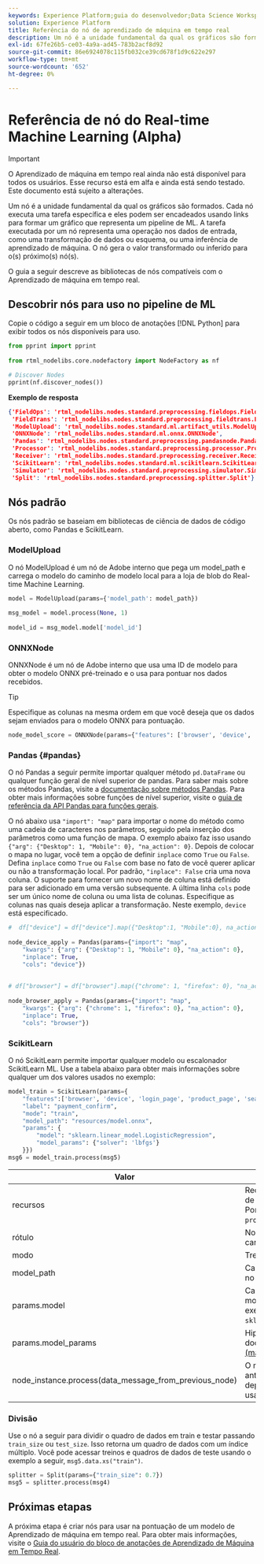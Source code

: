 ```yaml
---
keywords: Experience Platform;guia do desenvolvedor;Data Science Workspace;tópicos populares;Aprendizado de máquina em tempo real;referência de nó;
solution: Experience Platform
title: Referência do nó de aprendizado de máquina em tempo real
description: Um nó é a unidade fundamental da qual os gráficos são formados. Cada nó executa uma tarefa específica e eles podem ser encadeados usando links para formar um gráfico que representa um pipeline de ML. A tarefa executada por um nó representa uma operação nos dados de entrada, como uma transformação de dados ou esquema, ou uma inferência de aprendizado de máquina. O nó gera o valor transformado ou inferido para o(s) próximo(s) nó(s).
exl-id: 67fe26b5-ce03-4a9a-ad45-783b2acf8d92
source-git-commit: 86e6924078c115fb032ce39cd678f1d9c622e297
workflow-type: tm+mt
source-wordcount: '652'
ht-degree: 0%

---
```


# Referência de nó do Real-time Machine Learning (Alpha)

>[!IMPORTANT]
>
>O Aprendizado de máquina em tempo real ainda não está disponível para todos os usuários. Esse recurso está em alfa e ainda está sendo testado. Este documento está sujeito a alterações.

Um nó é a unidade fundamental da qual os gráficos são formados. Cada nó executa uma tarefa específica e eles podem ser encadeados usando links para formar um gráfico que representa um pipeline de ML. A tarefa executada por um nó representa uma operação nos dados de entrada, como uma transformação de dados ou esquema, ou uma inferência de aprendizado de máquina. O nó gera o valor transformado ou inferido para o(s) próximo(s) nó(s).

O guia a seguir descreve as bibliotecas de nós compatíveis com o Aprendizado de máquina em tempo real.

## Descobrir nós para uso no pipeline de ML

Copie o código a seguir em um bloco de anotações [!DNL Python] para exibir todos os nós disponíveis para uso.

```python
from pprint import pprint
 
from rtml_nodelibs.core.nodefactory import NodeFactory as nf
```

```python
# Discover Nodes
pprint(nf.discover_nodes())
```

**Exemplo de resposta**

```json
{'FieldOps': 'rtml_nodelibs.nodes.standard.preprocessing.fieldops.FieldOps',
 'FieldTrans': 'rtml_nodelibs.nodes.standard.preprocessing.fieldtrans.FieldTrans',
 'ModelUpload': 'rtml_nodelibs.nodes.standard.ml.artifact_utils.ModelUpload',
 'ONNXNode': 'rtml_nodelibs.nodes.standard.ml.onnx.ONNXNode',
 'Pandas': 'rtml_nodelibs.nodes.standard.preprocessing.pandasnode.Pandas',
 'Processor': 'rtml_nodelibs.nodes.standard.preprocessing.processor.Processor',
 'Receiver': 'rtml_nodelibs.nodes.standard.preprocessing.receiver.Receiver',
 'ScikitLearn': 'rtml_nodelibs.nodes.standard.ml.scikitlearn.ScikitLearn',
 'Simulator': 'rtml_nodelibs.nodes.standard.preprocessing.simulator.Simulator',
 'Split': 'rtml_nodelibs.nodes.standard.preprocessing.splitter.Split'}
```

## Nós padrão

Os nós padrão se baseiam em bibliotecas de ciência de dados de código aberto, como Pandas e ScikitLearn.

### ModelUpload

O nó ModelUpload é um nó de Adobe interno que pega um model_path e carrega o modelo do caminho de modelo local para a loja de blob do Real-time Machine Learning.

```python
model = ModelUpload(params={'model_path': model_path})
  
msg_model = model.process(None, 1)
  
model_id = msg_model.model['model_id']
```

### ONNXNode

ONNXNode é um nó de Adobe interno que usa uma ID de modelo para obter o modelo ONNX pré-treinado e o usa para pontuar nos dados recebidos.

>[!TIP]
>
>Especifique as colunas na mesma ordem em que você deseja que os dados sejam enviados para o modelo ONNX para pontuação.

```python
node_model_score = ONNXNode(params={"features": ['browser', 'device', 'login_page', 'product_page', 'search_page'], "model_id": model_id})
```

### Pandas {#pandas}

O nó Pandas a seguir permite importar qualquer método `pd.DataFrame` ou qualquer função geral de nível superior de pandas. Para saber mais sobre os métodos Pandas, visite a [documentação sobre métodos Pandas](https://pandas.pydata.org/pandas-docs/stable/reference/api/pandas.DataFrame.html). Para obter mais informações sobre funções de nível superior, visite o [guia de referência da API Pandas para funções gerais](https://pandas.pydata.org/pandas-docs/stable/reference/general_functions.html).

O nó abaixo usa `"import": "map"` para importar o nome do método como uma cadeia de caracteres nos parâmetros, seguido pela inserção dos parâmetros como uma função de mapa. O exemplo abaixo faz isso usando `{"arg": {"Desktop": 1, "Mobile": 0}, "na_action": 0}`. Depois de colocar o mapa no lugar, você tem a opção de definir `inplace` como `True` ou `False`. Defina `inplace` como `True` ou `False` com base no fato de você querer aplicar ou não a transformação local. Por padrão, `"inplace": False` cria uma nova coluna. O suporte para fornecer um novo nome de coluna está definido para ser adicionado em uma versão subsequente. A última linha `cols` pode ser um único nome de coluna ou uma lista de colunas. Especifique as colunas nas quais deseja aplicar a transformação. Neste exemplo, `device` está especificado.

```python
#  df["device"] = df["device"].map({"Desktop":1, "Mobile":0}, na_action=0)
 
node_device_apply = Pandas(params={"import": "map",
    "kwargs": {"arg": {"Desktop": 1, "Mobile": 0}, "na_action": 0},
    "inplace": True,
    "cols": "device"})
 
 
# df["browser"] = df["browser"].map({"chrome": 1, "firefox": 0}, "na_action": 0})
 
node_browser_apply = Pandas(params={"import": "map",
    "kwargs": {"arg": {"chrome": 1, "firefox": 0}, "na_action": 0},
    "inplace": True,
    "cols": "browser"})
```

### ScikitLearn

O nó ScikitLearn permite importar qualquer modelo ou escalonador ScikitLearn ML. Use a tabela abaixo para obter mais informações sobre qualquer um dos valores usados no exemplo:

```python
model_train = ScikitLearn(params={
    "features":['browser', 'device', 'login_page', 'product_page', 'search_page'],
    "label": "payment_confirm",
    "mode": "train",
    "model_path": "resources/model.onnx",
    "params": {
        "model": "sklearn.linear_model.LogisticRegression",
        "model_params": {"solver": 'lbfgs'}
    }})
msg6 = model_train.process(msg5)
```

| Valor | Descrição |
| --- | --- |
| recursos | Recursos de entrada para o modelo (lista de cadeias de caracteres). <br> Por exemplo: `browser`, `device`, `login_page`, `product_page`, `search_page` |
| rótulo | Nome da coluna de destino (sequência de caracteres). |
| modo | Treinar/testar (sequência de caracteres). |
| model_path | Caminho para o modelo salvo localmente no formato onnx. |
| params.model | Caminho de importação absoluto para o modelo (cadeia de caracteres), por exemplo: `sklearn.linear_model.LogisticRegression`. |
| params.model_params | Hiperparâmetros de modelo, consulte a documentação da [API do sklearn (map/dict)](https://scikit-learn.org/stable/modules/generated/sklearn.linear_model.LogisticRegression.html) para obter mais informações. |
| node_instance.process(data_message_from_previous_node) | O método `process()` pega DataMsg do nó anterior e aplica a transformação. Isso depende do nó atual que está sendo usado. |

### Divisão

Use o nó a seguir para dividir o quadro de dados em train e testar passando `train_size` ou `test_size`. Isso retorna um quadro de dados com um índice múltiplo. Você pode acessar treinos e quadros de dados de teste usando o exemplo a seguir, `msg5.data.xs("train")`.

```python
splitter = Split(params={"train_size": 0.7})
msg5 = splitter.process(msg4)
```

## Próximas etapas

A próxima etapa é criar nós para usar na pontuação de um modelo de Aprendizado de máquina em tempo real. Para obter mais informações, visite o [Guia do usuário do bloco de anotações de Aprendizado de Máquina em Tempo Real](./rtml-authoring-notebook.md).
